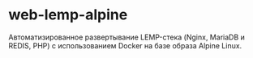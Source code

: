 # web-lemp-alpine
Автоматизированное развертывание LEMP-стека (Nginx, MariaDB и REDIS, PHP) с использованием Docker на базе образа Alpine Linux.
